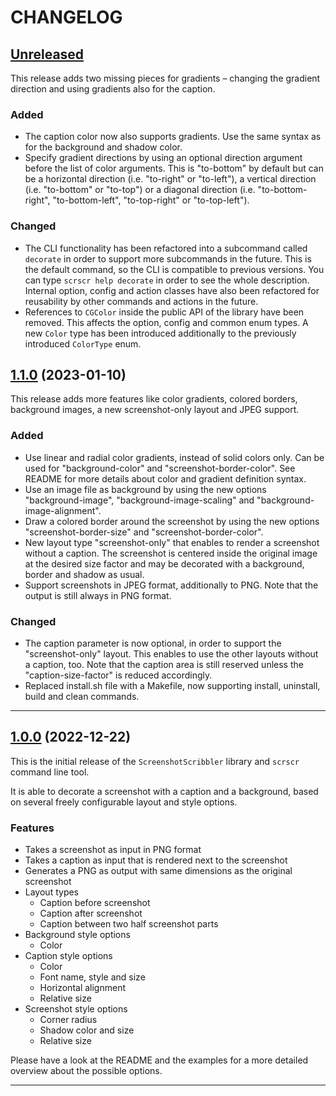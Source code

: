 # CHANGELOG

## [Unreleased]

<!-- After release: *No unreleased changes yet.* -->

This release adds two missing pieces for gradients – changing the gradient direction and using gradients also for the caption.

### Added

- The caption color now also supports gradients. Use the same syntax as for the background and shadow color.
- Specify gradient directions by using an optional direction argument before the list of color arguments. This is "to-bottom" by default but can be a horizontal direction (i.e. "to-right" or "to-left"), a vertical direction (i.e. "to-bottom" or "to-top") or a diagonal direction (i.e. "to-bottom-right", "to-bottom-left", "to-top-right" or "to-top-left").

### Changed

- The CLI functionality has been refactored into a subcommand called `decorate` in order to support more subcommands in the future. This is the default command, so the CLI is compatible to previous versions. You can type `scrscr help decorate` in order to see the whole description. Internal option, config and action classes have also been refactored for reusability by other commands and actions in the future.
- References to `CGColor` inside the public API of the library have been removed. This affects the option, config and common enum types. A new `Color` type has been introduced additionally to the previously introduced `ColorType` enum.

## [1.1.0] (2023-01-10)

This release adds more features like color gradients, colored borders, background images, a new screenshot-only layout and JPEG support.

### Added

- Use linear and radial color gradients, instead of solid colors only. Can be used for "background-color" and "screenshot-border-color". See README for more details about color and gradient definition syntax.
- Use an image file as background by using the new options "background-image", "background-image-scaling" and "background-image-alignment".
- Draw a colored border around the screenshot by using the new options "screenshot-border-size" and "screenshot-border-color".
- New layout type "screenshot-only" that enables to render a screenshot without a caption. The screenshot is centered inside the original image at the desired size factor and may be decorated with a background, border and shadow as usual.
- Support screenshots in JPEG format, additionally to PNG. Note that the output is still always in PNG format.

### Changed

- The caption parameter is now optional, in order to support the "screenshot-only" layout. This enables to use the other layouts without a caption, too. Note that the caption area is still reserved unless the "caption-size-factor" is reduced accordingly.
- Replaced install.sh file with a Makefile, now supporting install, uninstall, build and clean commands.

---

## [1.0.0] (2022-12-22)

This is the initial release of the `ScreenshotScribbler` library and `scrscr`
command line tool.

It is able to decorate a screenshot with a caption and a background, based on
several freely configurable layout and style options.

### Features

- Takes a screenshot as input in PNG format
- Takes a caption as input that is rendered next to the screenshot
- Generates a PNG as output with same dimensions as the original screenshot
- Layout types
  - Caption before screenshot
  - Caption after screenshot
  - Caption between two half screenshot parts
- Background style options
  - Color
- Caption style options
  - Color
  - Font name, style and size
  - Horizontal alignment
  - Relative size
- Screenshot style options
  - Corner radius
  - Shadow color and size
  - Relative size

Please have a look at the README and the examples for a more detailed overview
about the possible options.

---

<!-- Link references for releases -->

[Unreleased]: https://github.com/goeldner/swift-screenshot-scribbler/compare/1.1.0...HEAD
[1.1.0]: https://github.com/goeldner/swift-screenshot-scribbler/compare/1.0.0...1.1.0
[1.0.0]: https://github.com/goeldner/swift-screenshot-scribbler/releases/tag/1.0.0
